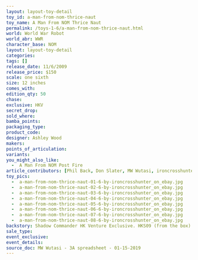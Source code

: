 ```yaml
---
layout: layout-toy-detail 
toy_id: a-man-from-nom-thrice-naut
toy_name: A Man From NOM Thrice Naut
permalink: /toys-1-6/a-man-from-nom-thrice-naut.html
world: World War Robot
world_abr: WWR
character_base: NOM
layout: layout-toy-detail
categories: 
tags: []
release_date: 11/6/2009
release_price: $150 
scale: one sixth
size: 12 inches
comes_with: 
edition_qty: 50
chase: 
exclusive: HKV
secret_drop: 
sold_where: 
bamba_points: 
packaging_type: 
product_code:
designer: Ashley Wood
makers: 
points_of_articulation: 
variants: 
you_might_also_like: 
  -  A Man From NOM Post Fire
article_contributors: [Phil Back, Don Slater, MW Wutasi, ironcrosshunter]
toy_pics: 
  -  a-man-from-nom-thrice-naut-01-6-by-ironcrosshunter_on_ebay.jpg
  -  a-man-from-nom-thrice-naut-02-6-by-ironcrosshunter_on_ebay.jpg
  -  a-man-from-nom-thrice-naut-03-6-by-ironcrosshunter_on_ebay.jpg
  -  a-man-from-nom-thrice-naut-04-6-by-ironcrosshunter_on_ebay.jpg
  -  a-man-from-nom-thrice-naut-05-6-by-ironcrosshunter_on_ebay.jpg
  -  a-man-from-nom-thrice-naut-06-6-by-ironcrosshunter_on_ebay.jpg
  -  a-man-from-nom-thrice-naut-07-6-by-ironcrosshunter_on_ebay.jpg
  -  a-man-from-nom-thrice-naut-08-6-by-ironcrosshunter_on_ebay.jpg
backstory: Shadow Commander HK Venture Exclusive. HKS09 (from the box)
sale_type: 
event_exclusive: 
event_details: 
source_doc: MW Wutasi - 3A spreadsheet - 01-15-2019
---
```

